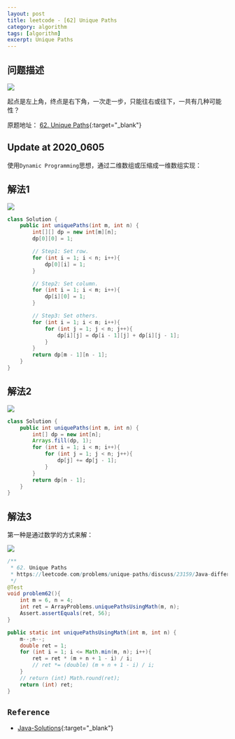 ```yaml
---
layout: post
title: leetcode - [62] Unique Paths
category: algorithm
tags: [algorithm]
excerpt: Unique Paths
---
```


## 问题描述  

![](https://yyc-images.oss-cn-beijing.aliyuncs.com/robot.png)  

起点是左上角，终点是右下角，一次走一步，只能往右或往下，一共有几种可能性？  

原题地址： [62. Unique Paths](https://leetcode.com/problems/unique-paths/){:target="_blank"}  



## Update at 2020_0605  

使用`Dynamic Programming`思想，通过二维数组或压缩成一维数组实现：  


## 解法1  


![](https://yyc-images.oss-cn-beijing.aliyuncs.com/right_down.png)  


``` java
class Solution {
    public int uniquePaths(int m, int n) {
        int[][] dp = new int[m][n];
        dp[0][0] = 1;

        // Step1: Set row.
        for (int i = 1; i < n; i++){
            dp[0][i] = 1;
        }

        // Step2: Set column.
        for (int i = 1; i < m; i++){
            dp[i][0] = 1;
        }

        // Step3: Set others.
        for (int i = 1; i < m; i++){
            for (int j = 1; j < n; j++){
                dp[i][j] = dp[i - 1][j] + dp[i][j - 1];
            }
        }
        return dp[m - 1][n - 1];
    }
}
```


## 解法2  

![](https://yyc-images.oss-cn-beijing.aliyuncs.com/On.png)  


``` java
class Solution {
    public int uniquePaths(int m, int n) {
        int[] dp = new int[n];
        Arrays.fill(dp, 1);
        for (int i = 1; i < m; i++){
            for (int j = 1; j < n; j++){
                dp[j] += dp[j - 1];
            }
        }
        return dp[n - 1];
    }
}
```

## 解法3  

第一种是通过数学的方式来解：  

![](https://yyc-images.oss-cn-beijing.aliyuncs.com/math.png)  

``` java
/**
 * 62. Unique Paths
 * https://leetcode.com/problems/unique-paths/discuss/23159/Java-different-solutions-(math-dp(O(m*n)-O(n)-space)).
 */
@Test
void problem62(){
    int m = 6, n = 4;
    int ret = ArrayProblems.uniquePathsUsingMath(m, n);
    Assert.assertEquals(ret, 56);
}

public static int uniquePathsUsingMath(int m, int n) {
    m--;n--;
    double ret = 1;
    for (int i = 1; i <= Math.min(m, n); i++){
        ret = ret * (m + n + 1 - i) / i;
        // ret *= (double) (m + n + 1 - i) / i;
    }
    // return (int) Math.round(ret);
    return (int) ret;
}
```



## `Reference`  
- [Java-Solutions](https://leetcode.com/problems/unique-paths/discuss/241181/Java-Solutions){:target="_blank"}  
